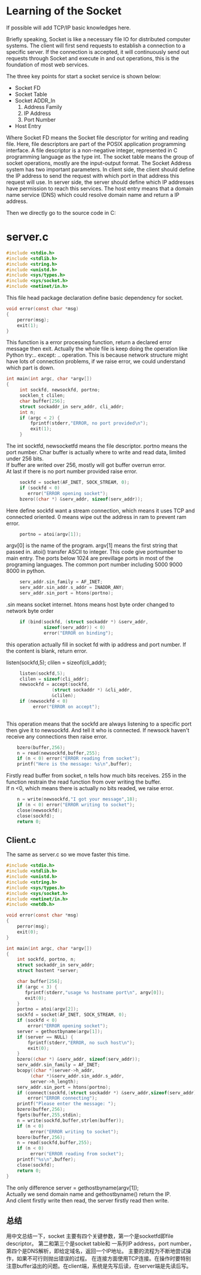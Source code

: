 # Learning of the Socket 
If possible will add TCP/IP basic knowledges here.

Briefly speaking, Socket is like a necessary file IO for distributed computer systems. The client will first send requests to establish a connection to a specific server. If the connection is accepted, it will continuously send out requests through Socket and execute in and out operations, this is the foundation of most web services.   

The  three key points for start a socket service is shown below:  
  + Socket FD
  + Socket Table
  + Socket ADDR_In 
      1. Address Family
      2. IP Address
      3. Port Number 
  + Host Entry  
 
Where Socket FD means the Socket file descriptor for writing and reading file. Here, file descriptors are part of the POSIX application programming interface. A file descriptor is a non-negative integer, represented in C programming language as the type int. The socket table means the group of socket operations, mostly are the input-output format. The Socket Address system has two important parameters.  In client side, the client should define the IP address to send the request with which port in that address this request will use. In server side, the server should define which IP addresses have permission to reach this services. The host entry means that a domain name service (DNS) which could resolve domain name and return a IP address. 

Then we directly go to the source code in C:
# server.c
```C
#include <stdio.h>
#include <stdlib.h>
#include <string.h>
#include <unistd.h>
#include <sys/types.h> 
#include <sys/socket.h>
#include <netinet/in.h>
```
This file head package declaration define basic dependency for socket.
```C
void error(const char *msg)
{
    perror(msg);
    exit(1);
}
```
This function is a error processing function, return a declared error message then exit. Actually the whole file is keep doing the operation like Python try:.. except: .. operation. This is because network structure might have lots of connection problems, if we raise error, we could understand which part is down. 

```C
int main(int argc, char *argv[])
{
     int sockfd, newsockfd, portno;
     socklen_t clilen;
     char buffer[256];
     struct sockaddr_in serv_addr, cli_addr;
     int n;
     if (argc < 2) {
         fprintf(stderr,"ERROR, no port provided\n");
         exit(1);
     }
```

The int socktfd, newsocketfd means the file descriptor. portno means the port number. 
Char buffer is actually where to write and read data, limited under 256 bits.   
If buffer are writed over 256, mostly will got buffer overrun error.   
At last if there is no port number provided raise error. 

```C
     sockfd = socket(AF_INET, SOCK_STREAM, 0);
     if (sockfd < 0) 
        error("ERROR opening socket");
     bzero((char *) &serv_addr, sizeof(serv_addr));
```
Here define sockfd want a stream connection, which means it uses TCP and connected oriented. 0 means wipe out the address in ram to prevent ram error. 

```C
     portno = atoi(argv[1]);
```
argv[0] is the name of the program. argv[1] means the first string that passed in. 
atoi() transfer ASCII to integer. 
This code give portnumber to main entry. The ports below 1024 are previllage ports in most of the programing languages. The common port number including 5000 9000 8000 in python. 


```C
     serv_addr.sin_family = AF_INET;
     serv_addr.sin_addr.s_addr = INADDR_ANY;
     serv_addr.sin_port = htons(portno);
```
.sin means socket internet. 
htons means host byte order changed to network byte order

```C
     if (bind(sockfd, (struct sockaddr *) &serv_addr,
              sizeof(serv_addr)) < 0) 
              error("ERROR on binding");
```
this operation actually fill in socket fd with ip address and port number. If the content is blank, return error.

listen(sockfd,5);
     clilen = sizeof(cli_addr);
```C
     listen(sockfd,5);
     clilen = sizeof(cli_addr);
     newsockfd = accept(sockfd, 
                 (struct sockaddr *) &cli_addr, 
                 &clilen);
     if (newsockfd < 0) 
          error("ERROR on accept");
                 
```
This operation means that the sockfd are always listening to a specific port then give it to newsockfd. And tell it who is connected. If newsock haven't receive any connections then raise error. 

```C
    bzero(buffer,256);
    n = read(newsockfd,buffer,255);
    if (n < 0) error("ERROR reading from socket");
    printf("Here is the message: %s\n",buffer);         
```
Firstly read buffer from socket, n tells how much bits receives. 255 in the function restrain the read function from over writing the buffer.   
If n <0, which means there is actually no bits readed, we raise error. 


```C
    n = write(newsockfd,"I got your message",18);
    if (n < 0) error("ERROR writing to socket");  
    close(newsockfd);
    close(sockfd);
    return 0; 
```

## Client.c
The same as server.c so we move faster this time. 

```C
#include <stdio.h>
#include <stdlib.h>
#include <unistd.h>
#include <string.h>
#include <sys/types.h>
#include <sys/socket.h>
#include <netinet/in.h>
#include <netdb.h> 

void error(const char *msg)
{
    perror(msg);
    exit(0);
}

int main(int argc, char *argv[])
{
    int sockfd, portno, n;
    struct sockaddr_in serv_addr;
    struct hostent *server;

    char buffer[256];
    if (argc < 3) {
       fprintf(stderr,"usage %s hostname port\n", argv[0]);
       exit(0);
    }
    portno = atoi(argv[2]);
    sockfd = socket(AF_INET, SOCK_STREAM, 0);
    if (sockfd < 0) 
        error("ERROR opening socket");
    server = gethostbyname(argv[1]);
    if (server == NULL) {
        fprintf(stderr,"ERROR, no such host\n");
        exit(0);
    }
    bzero((char *) &serv_addr, sizeof(serv_addr));
    serv_addr.sin_family = AF_INET;
    bcopy((char *)server->h_addr, 
         (char *)&serv_addr.sin_addr.s_addr,
         server->h_length);
    serv_addr.sin_port = htons(portno);
    if (connect(sockfd,(struct sockaddr *) &serv_addr,sizeof(serv_addr)) < 0) 
        error("ERROR connecting");
    printf("Please enter the message: ");
    bzero(buffer,256);
    fgets(buffer,255,stdin);
    n = write(sockfd,buffer,strlen(buffer));
    if (n < 0) 
         error("ERROR writing to socket");
    bzero(buffer,256);
    n = read(sockfd,buffer,255);
    if (n < 0) 
         error("ERROR reading from socket");
    printf("%s\n",buffer);
    close(sockfd);
    return 0;
}
```
The only difference server = gethostbyname(argv[1]);   
Actually we send domain name and gethostbyname() return the IP.   
And client firstly write then read, the server firstly read then write.

## 总结
用中文总结一下，socket 主要有四个关键参数，第一个是socketfd即file descriptor。 第二和第三个是socket table和 一系列IP address，port number， 第四个是DNS解析，即给定域名，返回一个IP地址。 主要的流程为不断地尝试操作，如果不可行则抛出错误的过程。 在连接方面使用TCP连接。在操作时要特别注意buffer溢出的问题。在client端，系统是先写后读，在server端是先读后写。



